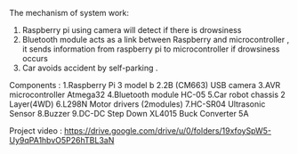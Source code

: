 The mechanism of system work:
1.	Raspberry pi using camera will detect  if there is drowsiness 
2.	Bluetooth module acts as a link between Raspberry and microcontroller , it sends information from raspberry pi  to microcontroller if drowsiness occurs
3.	Car avoids accident by self-parking .

Components :
1.Raspberry Pi 3 model b
2.2B (CM663) USB camera
3.AVR microcontroller Atmega32
4.Bluetooth module HC-05
5.Car robot chassis 2 Layer(4WD)
6.L298N Motor drivers (2modules)
7.HC-SR04 Ultrasonic Sensor
8.Buzzer
9.DC-DC Step Down XL4015 Buck Converter 5A

Project video :
https://drive.google.com/drive/u/0/folders/19xfoySpW5-Uy9qPA1hbvO5P26hTBL3aN
